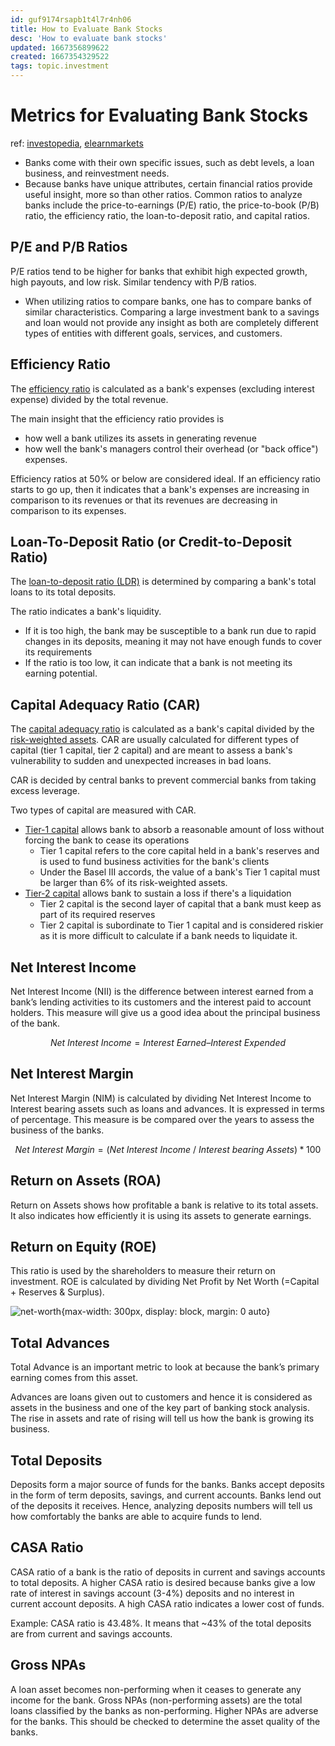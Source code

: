 ```yaml
---
id: guf9174rsapb1t4l7r4nh06
title: How to Evaluate Bank Stocks
desc: 'How to evaluate bank stocks'
updated: 1667356899622
created: 1667354329522
tags: topic.investment
---
```

# Metrics for Evaluating Bank Stocks

ref: [investopedia](https://www.investopedia.com/ask/answers/042815/what-metrics-can-be-used-evaluate-companies-banking-sector.asp), [elearnmarkets](https://www.elearnmarkets.com/blog/banking-stock-analysis/)

- Banks come with their own specific issues, such as debt levels, a loan business, and reinvestment needs.
- Because banks have unique attributes, certain financial ratios provide useful insight, more so than other ratios. Common ratios to analyze banks include the price-to-earnings (P/E) ratio, the price-to-book (P/B) ratio, the efficiency ratio, the loan-to-deposit ratio, and capital ratios.

## P/E and P/B Ratios

P/E ratios tend to be higher for banks that exhibit high expected growth, high payouts, and low risk. Similar tendency with P/B ratios.
- When utilizing ratios to compare banks, one has to compare banks of similar characteristics. Comparing a large investment bank to a savings and loan would not provide any insight as both are completely different types of entities with different goals, services, and customers.

## Efficiency Ratio

The [efficiency ratio](https://www.investopedia.com/terms/e/efficiencyratio.asp) is calculated as a bank's expenses (excluding interest expense) divided by the total revenue. 

The main insight that the efficiency ratio provides is 
- how well a bank utilizes its assets in generating revenue
- how well the bank's managers control their overhead (or "back office") expenses.

Efficiency ratios at 50% or below are considered ideal. If an efficiency ratio starts to go up, then it indicates that a bank's expenses are increasing in comparison to its revenues or that its revenues are decreasing in comparison to its expenses.

## Loan-To-Deposit Ratio (or Credit-to-Deposit Ratio)

The [loan-to-deposit ratio (LDR)](https://www.investopedia.com/terms/l/loan-to-deposit-ratio.asp) is determined by comparing a bank's total loans to its total deposits.

The ratio indicates a bank's liquidity.
- If it is too high, the bank may be susceptible to a bank run due to rapid changes in its deposits, meaning it may not have enough funds to cover its requirements
- If the ratio is too low, it can indicate that a bank is not meeting its earning potential.

## Capital Adequacy Ratio (CAR)

The [capital adequacy ratio](https://www.investopedia.com/terms/c/capitaladequacyratio.asp) is calculated as a bank's capital divided by the [risk-weighted assets](https://www.investopedia.com/terms/r/riskweightedassets.asp). CAR are usually calculated for different types of capital (tier 1 capital, tier 2 capital) and are meant to assess a bank's vulnerability to sudden and unexpected increases in bad loans.

CAR is decided by central banks to prevent commercial banks from taking excess leverage.

Two types of capital are measured with CAR. 
- [Tier-1 capital](https://www.investopedia.com/terms/t/tier1capital.asp) allows bank to absorb a reasonable amount of loss without forcing the bank to cease its operations
    - Tier 1 capital refers to the core capital held in a bank's reserves and is used to fund business activities for the bank's clients
    - Under the Basel III accords, the value of a bank's Tier 1 capital must be larger than 6% of its risk-weighted assets.
- [Tier-2 capital](https://www.investopedia.com/terms/t/tier2capital.asp) allows bank to sustain a loss if there's a liquidation
    - Tier 2 capital is the second layer of capital that a bank must keep as part of its required reserves
    - Tier 2 capital is subordinate to Tier 1 capital and is considered riskier as it is more difficult to calculate if a bank needs to liquidate it.

## Net Interest Income

Net Interest Income (NII) is the difference between interest earned from a bank’s lending activities to its customers and the interest paid to account holders. This measure will give us a good idea about the principal business of the bank.

$$Net\ Interest\ Income = Interest\ Earned – Interest\ Expended$$

## Net Interest Margin

Net Interest Margin (NIM) is calculated by dividing Net Interest Income to Interest bearing assets such as loans and advances. It is expressed in terms of percentage. This measure is be compared over the years to assess the business of the banks.

$$Net\ Interest\ Margin = (Net\ Interest\ Income\ /\ Interest\ bearing\ Assets)*100$$

## Return on Assets (ROA)

Return on Assets shows how profitable a bank is relative to its total assets. It also indicates how efficiently it is using its assets to generate earnings.

## Return on Equity (ROE)

This ratio is used by the shareholders to measure their return on investment. ROE is calculated by dividing Net Profit by Net Worth (=Capital + Reserves & Surplus).

![net-worth](https://www.elearnmarkets.com/blog/wp-content/uploads/2019/07/Picture9.png){max-width: 300px, display: block, margin: 0 auto}

## Total Advances

Total Advance is an important metric to look at because the bank’s primary earning comes from this asset. 

Advances are loans given out to customers and hence it is considered as assets in the business and one of the key part of banking stock analysis. The rise in assets and rate of rising will tell us how the bank is growing its business.

## Total Deposits

Deposits form a major source of funds for the banks. Banks accept deposits in the form of term deposits, savings, and current accounts. Banks lend out of the deposits it receives. Hence, analyzing deposits numbers will tell us how comfortably the banks are able to acquire funds to lend.

## CASA Ratio

CASA ratio of a bank is the ratio of deposits in current and savings accounts to total deposits. A higher CASA ratio is desired because banks give a low rate of interest in savings account (3-4%) deposits and no interest in current account deposits. A high CASA ratio indicates a lower cost of funds.

Example: CASA ratio is 43.48%. It means that ~43% of the total deposits are from current and savings accounts.

## Gross NPAs

A loan asset becomes non-performing when it ceases to generate any income for the bank. Gross NPAs (non-performing assets) are the total loans classified by the banks as non-performing. Higher NPAs are adverse for the banks. This should be checked to determine the asset quality of the banks.